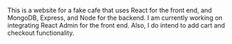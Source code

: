 This is a website for a fake cafe that uses React for the front end, and MongoDB, Express, and Node for the backend. I am currently working on integrating React Admin for the front end. Also, I do intend to add cart and checkout functionality.